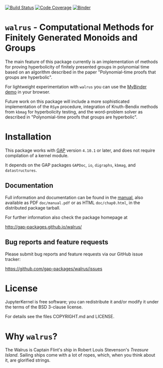 [![Build Status](https://travis-ci.org/gap-packages/walrus.svg?branch=master)](https://travis-ci.org/gap-packages/walrus)
[![Code Coverage](https://codecov.io/github/gap-packages/walrus/coverage.svg?branch=master&token=)](https://codecov.io/gh/gap-packages/walrus)
[![Binder](https://mybinder.org/badge.svg)](https://mybinder.org/v2/gh/gap-packages/walrus/master?filepath=Polynomial-time%20proofs%20that%20groups%20are%20hyperbolic.ipynb)


# `walrus` - Computational Methods for Finitely Generated Monoids and Groups

The main feature of this package currently is an implementation of methods for 
proving hyperbolicity of finitely presented groups in polynomial time based on
an algorithm described in the paper "Polynomial-time proofs that groups are
hyperbolic".

For lightweight experimentation with `walrus` you can use the 
[MyBinder demo](https://mybinder.org/v2/gh/gap-packages/walrus/master?filepath=Polynomial-time%20proofs%20that%20groups%20are%20hyperbolic.ipynb) in your browser.

Future work on this package will include a more sophisticated implementation of
the `RSym` procedure, integration of Knuth-Bendix methods from `kbmag` for
hyperbolicity testing, and the word-problem solver as described in "Polynomial-time
proofs that groups are hyperbolic".

# Installation

This package works with [GAP](http://www.gap-system.org) version `4.10.1` or
later, and does not require compilation of a kernel module.

It depends on the GAP packages `GAPDoc`, `io`, `digraphs`, `kbmag`, and
`datastructures`.

## Documentation

Full information and documentation can be found in the
[manual](https://gap-packages.github.io/walrus/doc/chap0.html), also
available as PDF `doc/manual.pdf` or as HTML `doc/chap0.html`, in the distributed 
package tarball.

For further information also check the package homepage at

  <http://gap-packages.github.io/walrus/>

## Bug reports and feature requests

Please submit bug reports and feature requests via our GitHub issue tracker:

  <https://github.com/gap-packages/walrus/issues>


# License

JupyterKernel is free software; you can redistribute it and/or modify it under
the terms of the BSD 3-clause license.

For details see the files COPYRIGHT.md and LICENSE.

# Why `walrus`?

The Walrus is Captain Flint's ship in Robert Louis Stevenson's *Treasure
Island*. Sailing ships come with a lot of ropes, which, when you think about
it, are glorified strings.
